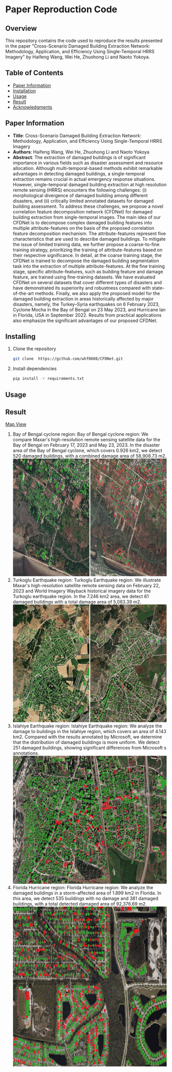 # Paper Reproduction Code

## Overview

This repository contains the code used to reproduce the results presented in the paper "Cross-Scenario Damaged Building Extraction Network: Methodology, Application, and Efficiency Using Single-Temporal HRRS Imagery" by Haifeng Wang, Wei He, Zhuohong Li and Naoto Yokoya.

## Table of Contents

- [Paper Information](#paper-information)
- [Installation](#installation)
- [Usage](#usage)
- [Result](#result)
- [Acknowledgments](#acknowledgments)

## Paper Information

- **Title**: Cross-Scenario Damaged Building Extraction Network: Methodology, Application, and Efficiency Using Single-Temporal HRRS Imagery
- **Authors**: Haifeng Wang, Wei He, Zhuohong Li and Naoto Yokoya
- **Abstract**: The extraction of damaged buildings is of significant importance in various fields such as disaster assessment and resource allocation. Although multi-temporal-based methods exhibit remarkable advantages in detecting damaged buildings, a single-temporal extraction remains crucial in actual emergency response situations. However, single-temporal damaged building extraction at high resolution remote sensing (HRRS) encounters the following challenges: (i) morphological divergence of damaged building among different  disasters, and (ii) critically limited annotated datasets for damaged building assessment. To address these challenges, we propose a novel correlation feature decomposition network (CFDNet) for damaged building extraction from single-temporal images. The main idea of our CFDNet is to decompose complex damaged building features into multiple attribute-features on the basis of the proposed correlation feature decomposition mechanism. The attribute-features represent five characteristics that are used to describe damaged buildings. To mitigate the issue of limited training data, we further propose a coarse-to-fine training strategy, prioritizing the training of attribute-features based on their respective significance. In detail, at the coarse training stage, the CFDNet is trained to decompose the damaged building segmentation task into the extraction of multiple attribute-features. At the fine training stage, specific attribute-features, such as building feature and damage feature, are trained using fine-training datasets. We have evaluated CFDNet on several datasets that cover different types of disasters and have demonstrated its superiority and robustness compared with state-of-the-art methods. Finally, we also apply the proposed model for the damaged building extraction in areas historically affected by major disasters, namely, the Turkey–Syria earthquakes on 6 February 2023, Cyclone Mocha in the Bay of Bengal on 23 May 2023, and Hurricane Ian in Florida, USA in September 2022. Results from practical applications also emphasize the significant advantages of our proposed CFDNet.

## Installing
1. Clone the repository
   ```sh
   git clone  https://github.com/whf0608/CFDNet.git

2. Install dependencies
   ```sh
   pip install -r requirements.txt
   ```

## Usage


## Result
[Map View](http://www.whf68.top) 
1. Bay of Bengal cyclone region: Bay of Bengal cyclone region: We compare Maxar's high-resolution remote sensing satellite data for the Bay of Bengal on February 17, 2023 and May 23, 2023. In the disaster area of the Bay of Bengal cyclone, which covers 0.926 km2, we detect 520 damaged buildings, with a combined damage area of 58,908.73 m2.
   <img src="./imgs/BayofBenga.png" alt="Bay of Bengal cyclone region" width="100%" height="368">
2. Turkoglu Earthquake region: Turkoglu Earthquake region: We illustrate Maxar's high-resolution satellite remote sensing data on February 22, 2023 and World Imagery Wayback historical imagery data for the Turkoglu earthquake region. In the 7.246 km2 area, we detect 61 damaged buildings with a total damage area of 5,083.39 m2.
    <img src="./imgs/Turkoglu.png" alt="Turkoglu Earthquake region" width="100%" height="368">
4. Islahiye Earthquake region: Islahiye Earthquake region: We analyze the damage to buildings in the Islahiye region, which covers an area of 4.143 km2. Compared with the results annotated by Microsoft, we determine that the distribution of damaged buildings is more uniform. We detect 251 damaged buildings, showing significant differences from Microsoft s annotations.
    <img src="./imgs/Islahiye.png" alt="Islahiye Earthquake region" width="100%" height="400">
6. Florida Hurricane region: Florida Hurricane region: We analyze the damaged buildings in a storm-affected area of 1.899 km2 in Florida. In this area, we detect 535 buildings with no damage and 381 damaged buildings, with a total detected damaged area of 92,376.69 m2.
    <img src="./imgs/Florida.png" alt="Florida Hurricane region" width="100%" height="500">
